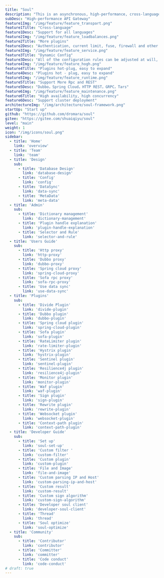 ```yaml
---
title: "Soul"
description: "This is an asynchronous, high-performance, cross-language, responsive API gateway."
subDesc: "High-performance API Gateway"
feature1Img: "/img/feature/feature_transpart.png"
feature1Title: "Cross-language"
feature1Desc: "Support for all languages"
feature2Img: "/img/feature/feature_loadbalances.png"
feature2Title: "More plugins"
feature2Desc: "Authentication, current limit, fuse, firewall and other plugins"
feature3Img: "/img/feature/feature_service.png"
feature3Title: "Dynamic Config"
feature3Desc: "All of the configuration rules can be adjusted at will, taking effect dynamically, without restarting"
feature4Img: "/img/feature/feature_hogh.png"
feature4Title: "Plugins hot-plug, easy to expand"
feature4Desc: "Plugins hot - plug, easy to expand"
feature5Img: "/img/feature/feature_runtime.png"
feature5Title: "Support More Rpc and REST"
feature5Desc: "Dubbo，Spring Cloud，HTTP REST，GRPC，Tars"
feature6Img: "/img/feature/feature_maintenance.png"
feature6Title: "High availability, high concurrency"
feature6Desc: "Support cluster deployment"
architectureImg: "/img/architecture/soul-framework.png"
startUp: "Start up"
github: "https://github.com/dromara/soul"
gitee: "https://gitee.com/shuaiqiyu/soul"
level: "main"
weight: 1
icon: "/img/icons/soul.png"
sidebar:
  - title: 'Home'  	
    link: 'overview'
  - title: 'Team'  	
    link: 'team'
  - title: 'Design'  	
    sub:
      - title: 'Database Design'  	
        link: 'database-design'
      - title: 'Config'  	
        link: 'config' 
      - title: 'DataSync'  	
        link: 'data-sync'
      - title: 'MetaData'  	
        link: 'meta-data' 
  - title: 'Admin'  	
    sub:
      - title: 'Dictionary management'  	
        link: 'dictionary-management'
      - title: 'Plugin handle explanation'  	
        link: 'plugin-handle-explanation'
      - title: 'Selector and Rule'  	
        link: 'selector-and-rule'     
  - title: 'Users Guide'  	
    sub:
      - title: 'Http proxy'  	
        link: 'http-proxy'
      - title: 'Dubbo proxy'  	
        link: 'dubbo-proxy'
      - title: 'Spring cloud proxy'  	
        link: 'spring-cloud-proxy'
      - title: 'Sofa rpc proxy'  	
        link: 'sofa-rpc-proxy'
      - title: 'Use data sync'  	
        link: 'use-data-sync'   
  - title: 'Plugins'  	
    sub:
      - title: 'Divide Plugin'  	
        link: 'divide-plugin'
      - title: 'Dubbo plugin'  	
        link: 'dubbo-plugin'
      - title: 'Spring cloud plugin'  	
        link: 'spring-cloud-plugin'
      - title: 'Sofa plugin'  	
        link: 'sofa-plugin'
      - title: 'RateLimiter plugin'  	
        link: 'rate-limiter-plugin'
      - title: 'Hystrix plugin'  	
        link: 'hystrix-plugin'
      - title: 'Sentinel plugin'  	
        link: 'sentinel-plugin'
      - title: 'Resilience4j plugin'  	
        link: 'resilience4j-plugin'
      - title: 'Monitor plugin'  	
        link: 'monitor-plugin'
      - title: 'Waf plugin'  	
        link: 'waf-plugin'
      - title: 'Sign plugin'  	
        link: 'sign-plugin'
      - title: 'Rewrite plugin'  	
        link: 'rewrite-plugin'
      - title: 'Websocket plugin'  	
        link: 'websocket-plugin'
      - title: 'Context-path plugin'  	
        link: 'context-path-plugin'
  - title: 'Developer Guide'  	
    sub:
      - title: 'Set up'  	
        link: 'soul-set-up'
      - title: 'Custom filter '  	
        link: 'custom-filter'
      - title: 'Custom plugin'  	
        link: 'custom-plugin'
      - title: 'File and Image'  	
        link: 'file-and-image'
      - title: 'Custom parsing IP and Host'  	
        link: 'custom-parsing-ip-and-host'
      - title: 'Custom result'  	
        link: 'custom-result'
      - title: 'Custom sign algorithm'  	
        link: 'custom-sign-algorithm'
      - title: 'Developer soul client'  	
        link: 'developer-soul-client'
      - title: 'Thread'  	
        link: 'thread'
      - title: 'Soul optimize'  	
        link: 'soul-optimize'
  - title: 'Community'  	
    sub:
      - title: 'Contributor'  	
        link: 'contributor'
      - title: 'Committer'  	
        link: 'committer'
      - title: 'Code conduct'  	
        link: 'code-conduct'
# draft: true
---
```




